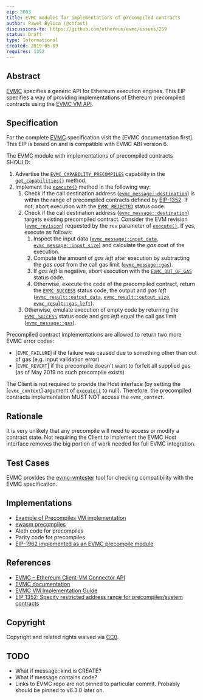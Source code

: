 ```yaml
---
eip: 2003
title: EVMC modules for implementations of precompiled contracts
author: Paweł Bylica (@chfast)
discussions-to: https://github.com/ethereum/evmc/issues/259
status: Draft
type: Informational
created: 2019-05-09
requires: 1352
---
```


## Abstract

[EVMC] specifies a generic API for Ethereum execution engines.
This EIP specifies a way of providing implementations of Ethereum precompiled contracts
using the [EVMC VM API].


## Specification

For the complete [EVMC] specification visit the [EVMC documentation first].
This EIP is based on and is compatible with EVMC ABI version 6.

The EVMC module with implementations of precompiled contracts SHOULD:

1. Advertise the [`EVMC_CAPABILITY_PRECOMPILES`] capability
   in the [`get_capabilities()`] method.
2. Implement the [`execute()`] method in the following way:
   1. Check if the call destination address ([`evmc_message::destination`])
      is within the range of precompiled contracts defined by [EIP-1352].
      If not, abort execution with the [`EVMC_REJECTED`] status code.
   2. Check if the call destination address ([`evmc_message::destination`])
      targets existing precompiled contract.
      Consider the EVM revision ([`evmc_revision`]) requested by
      the `rev` parameter of [`execute()`].
      If yes, execute as follows:
      1. Inspect the input data ([`evmc_message::input_data`], [`evmc_message::input_size`])
         and calculate the _gas cost_ of the execution.
      2. Compute the amount of _gas left_ after execution by
         subtracting the _gas cost_ from the call gas limit ([`evmc_message::gas`]).
      3. If _gas left_ is negative,
         abort execution with the [`EVMC_OUT_OF_GAS`] status code.
      4. Otherwise,
         execute the code of the precompiled contract,
         return the [`EVMC_SUCCESS`] status code, the output and _gas left_
         ([`evmc_result::output_data`], [`evmc_result::output_size`], [`evmc_result::gas_left`]).
   3. Otherwise, emulate execution of empty code by returning
      the [`EVMC_SUCCESS`] status code
      and _gas left_ equal the call gas limit ([`evmc_message::gas`]).

Precompiled contract implementations are allowed to return two more EVMC error codes:
- [`EVMC_FAILURE`] if the failure was caused due to something other than out of gas (e.g. input validation error)
- [`EVMC_REVERT`] if the precompile doesn't want to forfeit all supplied gas (as of May 2019 no such precompile exists)

The Client is not required to provide the Host interface (by setting the [`evmc_context`] argument of [`execute()`] to null).
Therefore, the precompiled contracts implementation MUST NOT access the `evmc_context`.


## Rationale

It is very unlikely that any precompile will need to access or modify a contract state.
Not requiring the Client to implement the EVMC Host interface removes the big portion of work
needed for full EVMC integration.


## Test Cases

EVMC provides the [evmc-vmtester] tool for checking compatibility with the EVMC specification.


## Implementations

- [Example of Precompiles VM implementation][example_precompiles_vm.cpp]
- [ewasm precompiles]
- Aleth code for precompiles
- Parity code for precompiles
- [EIP-1962 implemented as an EVMC precompile module](https://github.com/axic/eip1962-evmc)


## References

- [EVMC – Ethereum Client-VM Connector API][EVMC]
- [EVMC documentation]
- [EVMC VM Implementation Guide][EVMC VM API]
- [EIP 1352: Specify restricted address range for precompiles/system contracts][EIP-1352]


## Copyright

Copyright and related rights waived via [CC0](https://creativecommons.org/publicdomain/zero/1.0/).


## TODO

- What if message::kind is CREATE?
- What if message contains code?
- Links to EVMC repo are not pinned to particular commit. Probably should be pinned to v6.3.0 later on.


[EIP-1352]: https://eips.ethereum.org/EIPS/eip-1352
[EVMC]: https://github.com/ethereum/evmc
[EVMC documentation]: https://ethereum.github.io/evmc/
[EVMC VM API]: https://ethereum.github.io/evmc/vmguide.html
[evmc-vmtester]: https://ethereum.github.io/evmc/vmtester.html
[example_precompiles_vm.cpp]: https://github.com/ethereum/evmc/blob/master/examples/example_precompiles_vm/example_precompiles_vm.cpp
[ewasm precompiles]: https://github.com/ewasm/ewasm-precompiles

[`EVMC_CAPABILITY_PRECOMPILES`]: https://ethereum.github.io/evmc/group__EVMC.html#gga44f9ecb88cf6422a0072936494fd6ac7a43ea2aa7b099a2d67bc53c118ff3683d
[`EVMC_REJECTED`]: https://ethereum.github.io/evmc/group__EVMC.html#gga4c0be97f333c050ff45321fcaa34d920a2f3e0d8777f8d974ead27ae2a6eb2005
[`EVMC_OUT_OF_GAS`]: https://ethereum.github.io/evmc/group__EVMC.html#gga4c0be97f333c050ff45321fcaa34d920abfc47f75656c996c0b29c0553c00fc18
[`EVMC_SUCCESS`]: https://ethereum.github.io/evmc/group__EVMC.html#gga4c0be97f333c050ff45321fcaa34d920a4bc3069fec2bab2a55355a72b7db68b7
[`execute()`]: https://ethereum.github.io/evmc/structevmc__instance.html#a0823ebff21f9b0395b157e8c6b14a207
[`get_capabilities()`]: https://ethereum.github.io/evmc/structevmc__instance.html#ae63b9ca898aa41cbd1e2fe86ca8f4e1c
[`evmc_message::destination`]: https://ethereum.github.io/evmc/structevmc__message.html#a88ecfaa03a85a31c6da36fa043b98cea
[`evmc_message::input_data`]: https://ethereum.github.io/evmc/structevmc__message.html#a1adee3454b105eb29cd659ee0cf65c77
[`evmc_message::input_size`]: https://ethereum.github.io/evmc/structevmc__message.html#a2cf1deebd0dbbb20f25ecdfa299f4b5d
[`evmc_message::gas`]: https://ethereum.github.io/evmc/structevmc__message.html#ae8deff46588584fa27890e74c82db5e7
[`evmc_result::gas_left`]: https://ethereum.github.io/evmc/structevmc__result.html#af8478c93dbcc3cb2876037c5a5afd4c0
[`evmc_result::output_data`]: https://ethereum.github.io/evmc/structevmc__result.html#a61978e85f9d795a7b9695b9cbf1748d6
[`evmc_result::output_size`]: https://ethereum.github.io/evmc/structevmc__result.html#a93bb7419aff492cdef754421c6d74e26
[`evmc_revision`]: https://ethereum.github.io/evmc/group__EVMC.html#gae5759b1590071966ccf6a505b52a0ef7
